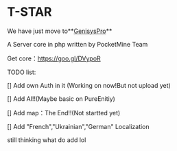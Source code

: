 # T-STAR


We have just move to**[GenisysPro](https://github.com/GenisysPro/GenisysPro)**

A Server core in php written by PocketMine Team

Get core：https://goo.gl/DVypoR

TODO list:

[] Add own Auth in it (Working on now!But not upload yet)

[] Add AI!!(Maybe basic on PureEnitiy)

[] Add map：The End!!(Not startted yet)

[] Add "French","Ukrainian","German" Localization

still thinking what do add lol
